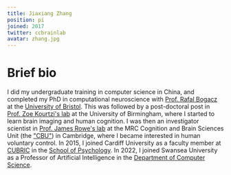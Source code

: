 ```yaml
---
title: Jiaxiang Zhang
position: pi
joined: 2017
twitter: ccbrainlab
avatar: zhang.jpg
---
```


# Brief bio
I did my undergraduate training in computer science in China, and completed my PhD in computational neuroscience with [Prof. Rafal Bogacz](https://www.ndcn.ox.ac.uk/team/rafal-bogacz) at the [University of Bristol](https://www.bristol.ac.uk). This was followed by a post-doctoral post in [Prof. Zoe Kourtzi's lab](https://www.abg.psychol.cam.ac.uk) at the University of Birmingham, where I started to learn brain imaging and human cognition. I was then an investigator scientist in [Prof. James Rowe's lab](http://www.neuroscience.cam.ac.uk/directory/profile.php?jamesrowe) at the MRC Cognition and Brain Sciences Unit (the ["CBU"](https://www.mrc-cbu.cam.ac.uk)) in Cambridge, where I became interested in human voluntary control. In 2015, I joined Cardiff University as a faculty member at [CUBRIC](https://sites.cardiff.ac.uk/cubric) in the [School of Psychology](http://psych.cf.ac.uk). In 2022, I joined Swansea University as a Professor of Artificial Intelligence in the [Department of Computer Science](https://www.swansea.ac.uk/compsci/).